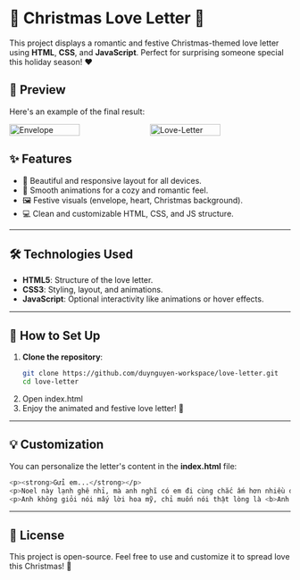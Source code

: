 # 💌 **Christmas Love Letter** 🎄

This project displays a romantic and festive Christmas-themed love letter using **HTML**, **CSS**, and **JavaScript**. Perfect for surprising someone special this holiday season! ❤️

## 📸 **Preview**

Here's an example of the final result:

<div style="display: flex; justify-content: center;">
   <img style="width: 50%" src="./assets/envelope.png" alt="Envelope">
   <img style="width: 50%" src="./assets/letter.png" alt="Love-Letter">
</div>



## ✨ **Features**
- 💖 Beautiful and responsive layout for all devices.  
- 🎨 Smooth animations for a cozy and romantic feel.  
- 🖼 Festive visuals (envelope, heart, Christmas background).  
- 💻 Clean and customizable HTML, CSS, and JS structure.  

---

## 🛠 **Technologies Used**
- **HTML5**: Structure of the love letter.  
- **CSS3**: Styling, layout, and animations.  
- **JavaScript**: Optional interactivity like animations or hover effects.  

---

## 🚀 **How to Set Up**

1. **Clone the repository**:
   ```bash
   git clone https://github.com/duynguyen-workspace/love-letter.git
   cd love-letter
   ```
2. Open index.html
3. Enjoy the animated and festive love letter! 💖

---

## 💡 **Customization**

You can personalize the letter's content in the **index.html** file:
  ```bash
  <p><strong>Gửi em...</strong></p>
  <p>Noel này lạnh ghê nhỉ, mà anh nghĩ có em đi cùng chắc ấm hơn nhiều đó!</p>
  <p>Anh không giỏi nói mấy lời hoa mỹ, chỉ muốn nói thật lòng là <b>Anh thích em!</b></p>
  ```
---

## 🎅 **License**

This project is open-source. Feel free to use and customize it to spread love this Christmas! 🎄
